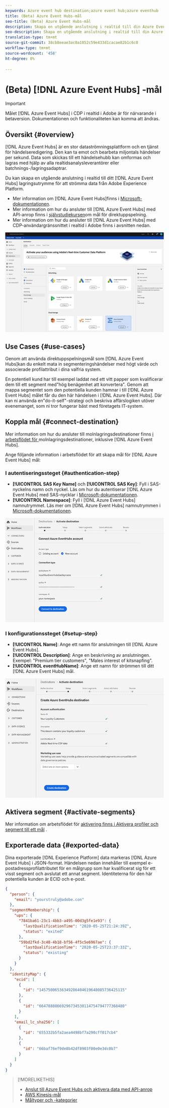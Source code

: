 ```yaml
---
keywords: Azure event hub destination;azure event hub;azure eventhub
title: (Beta) Azure Event Hubs-mål
seo-title: (Beta) Azure Event Hubs-mål
description: Skapa en utgående anslutning i realtid till din Azure Event Hubs-lagring för att strömma data från Experience Platform.
seo-description: Skapa en utgående anslutning i realtid till din Azure Event Hubs-lagring för att strömma data från Experience Platform.
translation-type: tm+mt
source-git-commit: 38cb8eeae3ac0a1852c59e433d1cacae82b1c6c0
workflow-type: tm+mt
source-wordcount: '458'
ht-degree: 0%

---
```



# (Beta) [!DNL Azure Event Hubs] -mål

>[!IMPORTANT]
>
>Målet [!DNL Azure Event Hubs] i CDP i realtid i Adobe är för närvarande i betaversion. Dokumentationen och funktionaliteten kan komma att ändras.

## Översikt {#overview}

[!DNL Azure Event Hubs] är en stor dataströmningsplattform och en tjänst för händelseredigering. Den kan ta emot och bearbeta miljontals händelser per sekund. Data som skickas till ett händelsehubb kan omformas och lagras med hjälp av alla realtidsanalysleverantörer eller batchnings-/lagringsadaptrar.

Du kan skapa en utgående anslutning i realtid till ditt [!DNL Azure Event Hubs] lagringsutrymme för att strömma data från Adobe Experience Platform.

* Mer information om [!DNL Azure Event Hubs]finns i [Microsoft-dokumentationen](https://docs.microsoft.com/en-us/azure/event-hubs/event-hubs-about).
* Mer information om hur du ansluter till [!DNL Azure Event Hubs] med API-anrop finns i [självstudiekursen](/help/rtcdp/destinations/streaming-destinations-api-tutorial.md)om mål för direktuppspelning.
* Mer information om hur du ansluter till [!DNL Azure Event Hubs] med CDP-användargränssnittet i realtid i Adobe finns i avsnitten nedan.

![AWS Kinesis i användargränssnittet](/help/rtcdp/destinations/assets/azure-event-hubs-destination.png)

## Use Cases {#use-cases}

Genom att använda direktuppspelningsmål som [!DNL Azure Event Hubs]kan du enkelt mata in segmenteringshändelser med högt värde och associerade profilattribut i dina valfria system.

En potentiell kund har till exempel laddat ned ett vitt papper som kvalificerar dem till ett segment med&quot;hög benägenhet att konvertera&quot;. Genom att mappa segmentet som den potentiella kunden hamnar i till [!DNL Azure Event Hubs] målet får du den här händelsen i [!DNL Azure Event Hubs]. Där kan ni använda en&quot;do-it-self&quot;-strategi och beskriva affärslogiken utöver evenemanget, som ni tror fungerar bäst med företagets IT-system.

## Koppla mål {#connect-destination}

Mer information om hur du ansluter till molnlagringsdestinationer finns [i arbetsflödet för ](/help/rtcdp/destinations/cloud-storage-destinations-workflow.md)molnlagringsdestinationer, inklusive [!DNL Azure Event Hubs].

Ange följande information i arbetsflödet för att skapa mål för [!DNL Azure Event Hubs] mål:

### I autentiseringssteget {#authentication-step}

* **[!UICONTROL SAS Key Name]** och **[!UICONTROL SAS Key]**: Fyll i SAS-nyckelns namn och nyckel. Läs om hur du autentiserar [!DNL Azure Event Hubs] med SAS-nycklar i [Microsoft-dokumentationen](https://docs.microsoft.com/en-us/azure/event-hubs/authenticate-shared-access-signature).
* **[!UICONTROL Namespace]**: Fyll i [!DNL Azure Event Hubs] namnutrymmet. Läs mer om [!DNL Azure Event Hubs] namnutrymmen i [Microsoft-dokumentationen](https://docs.microsoft.com/en-us/azure/event-hubs/event-hubs-create#create-an-event-hubs-namespace).

![Indata krävs i autentiseringssteget](/help/rtcdp/destinations/assets/event-hubs-authentication.png)

### I konfigurationssteget {#setup-step}

* **[!UICONTROL Name]**: Ange ett namn för anslutningen till [!DNL Azure Event Hubs].
* **[!UICONTROL Description]**: Ange en beskrivning av anslutningen.  Exempel: &quot;Premium tier customers&quot;, &quot;Males interest of kitsnapfing&quot;.
* **[!UICONTROL eventHubName]**: Ange ett namn för strömmen till ditt [!DNL Azure Event Hubs] mål.

![Data som krävs i konfigurationssteget](/help/rtcdp/destinations/assets/event-hubs-setup-step.png)

## Aktivera segment {#activate-segments}

Mer information om arbetsflödet för [aktivering finns i Aktivera profiler och segment till ett mål](/help/rtcdp/destinations/activate-destinations.md) .


## Exporterade data {#exported-data}

Dina exporterade [!DNL Experience Platform] data markeras [!DNL Azure Event Hubs] i JSON-format. Händelsen nedan innehåller till exempel e-postadressprofilattributet för en målgrupp som har kvalificerat sig för ett visst segment och avslutat ett annat segment. Identiteterna för den här potentiella kunden är ECID och e-post.

```json
{
  "person": {
    "email": "yourstruly@adobe.con"
  },
  "segmentMembership": {
    "ups": {
      "7841ba61-23c1-4bb3-a495-00d3g5fe1e93": {
        "lastQualificationTime": "2020-05-25T21:24:39Z",
        "status": "exited"
      },
      "59bd2fkd-3c48-4b18-bf56-4f5c5e6967ae": {
        "lastQualificationTime": "2020-05-25T23:37:33Z",
        "status": "existing"
      }
    }
  },
  "identityMap": {
    "ecid": [
      {
        "id": "14575006536349286404619648085736425115"
      },
      {
        "id": "66478888669296734530114754794777368480"
      }
    ],
    "email_lc_sha256": [
      {
        "id": "655332b5fa2aea4498bf7a290cff017cb4"
      },
      {
        "id": "66baf76ef9de8b42df8903f00e0e3dc0b7"
      }
    ]
  }
}
```


>[!MORELIKETHIS]
>
>* [Anslut till Azure Event Hubs och aktivera data med API-anrop](/help/rtcdp/destinations/streaming-destinations-api-tutorial.md)
>* [AWS Kinesis-mål](/help/rtcdp/destinations/amazon-kinesis-destination.md)
>* [Måltyper och -kategorier](/help/rtcdp/destinations/destination-types.md)